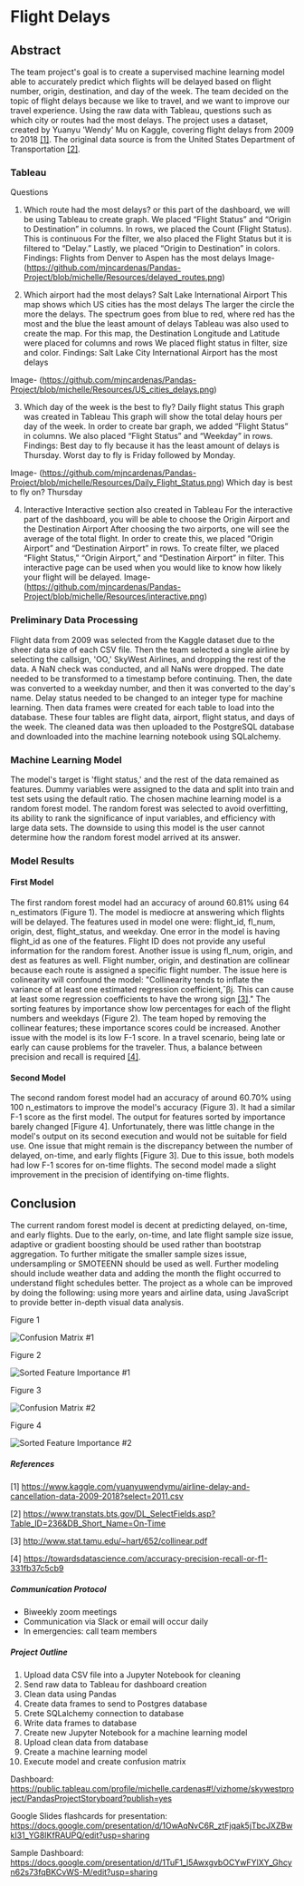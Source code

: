 # Flight Delays


## Abstract

The team project's goal is to create a supervised machine learning model able to accurately predict which flights will be delayed based on flight number, origin, destination, and day of the week. The team decided on the topic of flight delays because we like to travel, and we want to improve our travel experience. Using the raw data with Tableau, questions such as which city or routes had the most delays. The project uses a dataset, created by Yuanyu 'Wendy' Mu on Kaggle, covering flight delays from 2009 to 2018 [[1]](#1). The original data source is from the United States Department of Transportation [[2]](#2).

### Tableau


Questions
1. Which route had the most delays? 
or this part of the dashboard, we will be using Tableau to create graph.
We placed “Flight Status” and “Origin to Destination” in columns.
In rows, we placed the Count (Flight Status). This is continuous
For the filter, we also placed the Flight Status but it is filtered to “Delay.”
Lastly, we placed “Origin to Destination” in colors.
Findings: Flights from Denver to Aspen has the most delays
Image- (https://github.com/mjncardenas/Pandas-Project/blob/michelle/Resources/delayed_routes.png)

2. Which airport had the most delays? Salt Lake International Airport
This map shows which US cities has the most delays
The larger the circle the more the delays.
The spectrum goes from blue to red, where red has the most and the blue the least amount of delays
Tableau was also used to create the map.
For this map, the Destination Longitude and Latitude were placed for columns and rows
We placed flight status in filter, size and color.
Findings: Salt Lake City International Airport has the most delays 

Image- (https://github.com/mjncardenas/Pandas-Project/blob/michelle/Resources/US_cities_delays.png)

3. Which day of the week is the best to fly?
Daily flight status
This graph was created in Tableau
This graph will show the total delay hours per day of the week.
In order to create bar graph, we added “Flight Status” in columns.
We also placed “Flight Status” and “Weekday” in rows.
 Findings: Best day to fly because it has the least amount of delays is Thursday. Worst day to fly is Friday followed by Monday.

Image- (https://github.com/mjncardenas/Pandas-Project/blob/michelle/Resources/Daily_Flight_Status.png)
Which day is best to fly on? Thursday

4. Interactive
Interactive section also created in Tableau
For the interactive part of the dashboard, you will be able to choose the Origin Airport and the Destination Airport
After choosing the two airports, one will see the average of the total flight.
In order to create this, we placed “Origin Airport” and “Destination Airport” in rows.
To create filter, we placed “Flight Status,” “Origin Airport,” and “Destination Airport” in filter. 
This interactive page can be used when you would like to know how likely your flight will be delayed.
Image- (https://github.com/mjncardenas/Pandas-Project/blob/michelle/Resources/interactive.png)




### Preliminary Data Processing

Flight data from 2009 was selected from the Kaggle dataset due to the sheer data size of each CSV file. Then the team selected a single airline by selecting the callsign, 'OO,' SkyWest Airlines, and dropping the rest of the data. A NaN check was conducted, and all NaNs were dropped. The date needed to be transformed to a timestamp before continuing. Then, the date was converted to a weekday number, and then it was converted to the day's name. Delay status needed to be changed to an integer type for machine learning. Then data frames were created for each table to load into the database. These four tables are flight data, airport, flight status, and days of the week. The cleaned data was then uploaded to the PostgreSQL database and downloaded into the machine learning notebook using SQLalchemy.

### Machine Learning Model

The model's target is 'flight status,' and the rest of the data remained as features. Dummy variables were assigned to the data and split into train and test sets using the default ratio. The chosen machine learning model is a random forest model. The random forest was selected to avoid overfitting, its ability to rank the significance of input variables, and efficiency with large data sets. The downside to using this model is the user cannot determine how the random forest model arrived at its answer.

### Model Results

#### First Model

The first random forest model had an accuracy of around 60.81% using 64 n_estimators (Figure 1). The model is mediocre at answering which flights will be delayed. The features used in model one were: flight_id, fl_num, origin, dest, flight_status, and weekday. One error in the model is having flight_id as one of the features. Flight ID does not provide any useful information for the random forest. Another issue is using fl_num, origin, and dest as features as well. Flight number, origin, and destination are collinear because each route is assigned a specific flight number. The issue here is colinearity will confound the model: "Collinearity tends to inflate the variance of at least one estimated regression coefficient,ˆβj. This can cause at least some regression coefficients to have the wrong sign [[3]](#3)." The sorting features by importance show low percentages for each of the flight numbers and weekdays (Figure 2). The team hoped by removing the collinear features; these importance scores could be increased. Another issue with the model is its low F-1 score. In a travel scenario, being late or early can cause problems for the traveler. Thus, a balance between precision and recall is required [[4]](#4).

#### Second Model

The second random forest model had an accuracy of around 60.70% using 100 n_estimators to improve the model's accuracy (Figure 3). It had a similar F-1 score as the first model. The output for features sorted by importance barely changed [Figure 4]. Unfortunately, there was little change in the model's output on its second execution and would not be suitable for field use. One issue that might remain is the discrepancy between the number of delayed, on-time, and early flights [Figure 3]. Due to this issue, both models had low F-1 scores for on-time flights. The second model made a slight improvement in the precision of identifying on-time flights.


## Conclusion

The current random forest model is decent at predicting delayed, on-time, and early flights. Due to the early, on-time, and late flight sample size issue, adaptive or gradient boosting should be used rather than bootstrap aggregation. To further mitigate the smaller sample sizes issue, undersampling or SMOTEENN should be used as well. Further modeling should include weather data and adding the month the flight occurred to understand flight schedules better. The project as a whole can be improved by doing the following: using more years and airline data, using JavaScript to provide better in-depth visual data analysis.


Figure 1





![Confusion Matrix #1](https://github.com/mjncardenas/Pandas-Project/blob/max/Resources/images/random_forest_first_instance_confusion_matrix.png)







Figure 2





![Sorted Feature Importance #1](https://github.com/mjncardenas/Pandas-Project/blob/max/Resources/images/random_forest_first_instance_sorted_features.png)




Figure 3





![Confusion Matrix #2](https://github.com/mjncardenas/Pandas-Project/blob/max/Resources/images/random_forest_second_instance_confusion_matrix.png)







Figure 4


![Sorted Feature Importance #2](https://github.com/mjncardenas/Pandas-Project/blob/max/Resources/images/random_forest_second_instance_sorted_features.png)


##### References

<a id='1'>[1]</a>
https://www.kaggle.com/yuanyuwendymu/airline-delay-and-cancellation-data-2009-2018?select=2011.csv

<a id='2'>[2]</a>
https://www.transtats.bts.gov/DL_SelectFields.asp?Table_ID=236&DB_Short_Name=On-Time

<a id='3'>[3]</a>
http://www.stat.tamu.edu/~hart/652/collinear.pdf

<a id='4'>[4]</a>
https://towardsdatascience.com/accuracy-precision-recall-or-f1-331fb37c5cb9



##### Communication Protocol

* Biweekly zoom meetings
* Communication via Slack or email will occur daily
* In emergencies: call team members

##### Project Outline

1. Upload data CSV file into a Jupyter Notebook for cleaning
2. Send raw data to Tableau for dashboard creation
3. Clean data using Pandas
4. Create data frames to send to Postgres database
5. Crete SQLalchemy connection to database
6. Write data frames to database
7. Create new Jupyter Notebook for a machine learning model
8. Upload clean data from database
9. Create a machine learning model
10. Execute model and create confusion matrix

Dashboard: https://public.tableau.com/profile/michelle.cardenas#!/vizhome/skywestproject/PandasProjectStoryboard?publish=yes

Google Slides flashcards for presentation: https://docs.google.com/presentation/d/1OwAqNvC6R_ztFjqak5jTbcJXZBwkI31_YG8IKfRAUPQ/edit?usp=sharing

Sample Dashboard: https://docs.google.com/presentation/d/1TuF1_l5AwxgvbOCYwFYlXY_Ghcyn62s73fqBKCvWS-M/edit?usp=sharing


